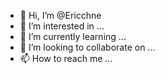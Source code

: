 - 👋 Hi, I’m @Ericchne
- 👀 I’m interested in ...
- 🌱 I’m currently learning ...
- 💞️ I’m looking to collaborate on ...
- 📫 How to reach me ...

<!---
Ericchne/Ericchne is a ✨ special ✨ repository because its `README.md` (this file) appears on your GitHub profile.
You can click the Preview link to take a look at your changes.
--->
